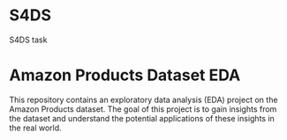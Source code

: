 # S4DS
S4DS task
# Amazon Products Dataset EDA
This repository contains an exploratory data analysis (EDA) project on the Amazon Products dataset. The goal of this project is to gain insights from the dataset and understand the potential applications of these insights in the real world.
